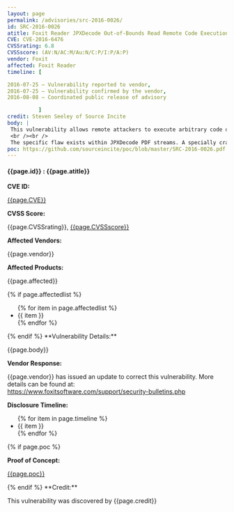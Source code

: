 ```yaml
---
layout: page
permalink: /advisories/src-2016-0026/
id: SRC-2016-0026
atitle: Foxit Reader JPXDecode Out-of-Bounds Read Remote Code Execution Vulnerability
CVE: CVE-2016-6476
CVSSrating: 6.8
CVSSscore: (AV:N/AC:M/Au:N/C:P/I:P/A:P)
vendor: Foxit
affected: Foxit Reader
timeline: [

2016-07-25 – Vulnerability reported to vendor,
2016-07-25 – Vulnerability confirmed by the vendor,
2016-08-08 – Coordinated public release of advisory

          ]
credit: Steven Seeley of Source Incite
body: |
 This vulnerability allows remote attackers to execute arbitrary code on vulnerable installations of Foxit Reader. User interaction is required to exploit this vulnerability in that the target must visit a malicious page or open a malicious file.
 <br /><br />
 The specific flaw exists within JPXDecode PDF streams. A specially crafted PDF with a JPXDecode stream can force a Out-of-Bounds Read condition which can be used to later write Out-of-Bounds. An attacker can leverage this vulnerability to execute arbitrary code under the context of the current process.
poc: https://github.com/sourceincite/poc/blob/master/SRC-2016-0026.pdf
---
```


<h4><b>{{page.id}} : {{page.atitle}}</b></h4>

**CVE ID:**
<p class="cn"><a href="https://web.nvd.nist.gov/view/vuln/detail?vulnId={{page.CVE}}">{{page.CVE}}</a></p>

**CVSS Score:**
<p class="cn">{{page.CVSSrating}}, <a href="https://nvd.nist.gov/cvss/v2-calculator?vector={{page.CVSSscore}}">{{page.CVSSscore}}</a></p>

**Affected Vendors:**
<p class="cn">{{page.vendor}}</p>

**Affected Products:**
<p class="cn">{{page.affected}}</p>
{% if page.affectedlist %}
<ul class="cn">
{% for item in page.affectedlist %}
  <li>{{ item }}</li>
{% endfor %}
</ul>
{% endif %}
**Vulnerability Details:**
<p class="cn">{{page.body}}</p>

**Vendor Response:**
<p class="cn">{{page.vendor}} has issued an update to correct this vulnerability. More details can be found at: <br /><a href="https://www.foxitsoftware.com/support/security-bulletins.php">https://www.foxitsoftware.com/support/security-bulletins.php</a></p>

**Disclosure Timeline:**
<ul class="cn">
{% for item in page.timeline %}
  <li>{{ item }}</li>
{% endfor %}
</ul>
{% if page.poc %}

**Proof of Concept:**
<p class="cn"><a href="{{page.poc}}">{{page.poc}}</a></p>
{% endif %}
**Credit:**
<p class="cn">This vulnerability was discovered by {{page.credit}}</p>
